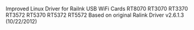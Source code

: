 Improved Linux Driver for Railnk USB WiFi Cards RT8070 RT3070 RT3370 RT3572 RT5370 RT5372 RT5572
Based on original Ralink Driver v2.6.1.3 (10/22/2012)
